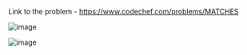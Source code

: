 Link to the problem - https://www.codechef.com/problems/MATCHES


![image](https://github.com/Haleshot/Competitive-Programming/assets/57552973/bda7f74e-664f-4e24-8e46-139bce50abab)



![image](https://github.com/Haleshot/Competitive-Programming/assets/57552973/dbfdc035-28f2-43a7-80f6-3e4035b21b07)

